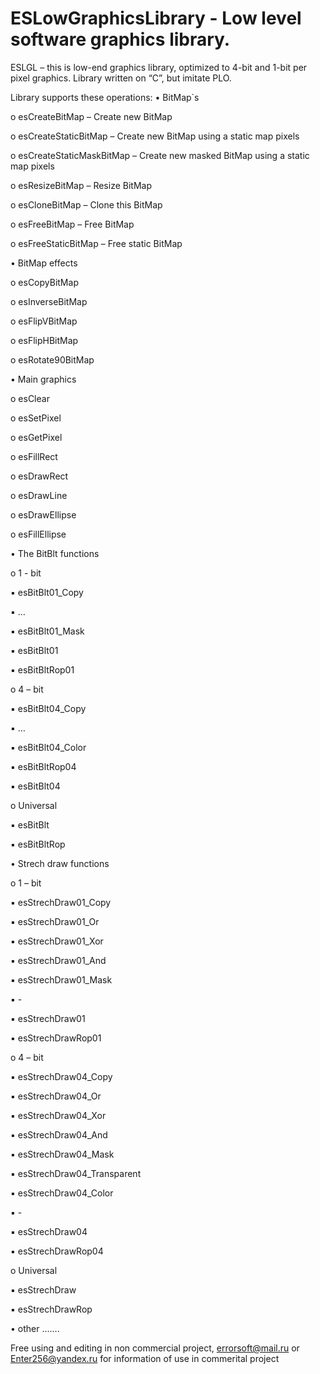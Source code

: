 ESLowGraphicsLibrary - Low level software graphics library.
====================
ESLGL – this is low-end graphics library, optimized to 4-bit and 1-bit per pixel graphics.
Library written on “C”, but imitate PLO.

Library supports these operations:
• BitMap`s

o esCreateBitMap – Create new BitMap

o esCreateStaticBitMap – Create new BitMap using a static map pixels

o esCreateStaticMaskBitMap – Create new masked BitMap using a static map pixels

o esResizeBitMap – Resize BitMap

o esCloneBitMap – Clone this BitMap

o esFreeBitMap – Free BitMap

o esFreeStaticBitMap – Free static BitMap

• BitMap effects

o esCopyBitMap

o esInverseBitMap

o esFlipVBitMap

o esFlipHBitMap

o esRotate90BitMap

• Main graphics

o esClear

o esSetPixel

o esGetPixel

o esFillRect

o esDrawRect

o esDrawLine

o esDrawEllipse

o esFillEllipse

• The BitBlt functions

o 1 - bit

▪ esBitBlt01_Copy

▪ …

▪ esBitBlt01_Mask

▪ esBitBlt01

▪ esBitBltRop01

o 4 – bit

▪ esBitBlt04_Copy

▪ …

▪ esBitBlt04_Color

▪ esBitBltRop04

▪ esBitBlt04

o Universal

▪ esBitBlt

▪ esBitBltRop

• Strech draw functions

o 1 – bit

▪ esStrechDraw01_Copy

▪ esStrechDraw01_Or

▪ esStrechDraw01_Xor

▪ esStrechDraw01_And

▪ esStrechDraw01_Mask

▪ -

▪ esStrechDraw01

▪ esStrechDrawRop01

o 4 – bit

▪ esStrechDraw04_Copy

▪ esStrechDraw04_Or

▪ esStrechDraw04_Xor

▪ esStrechDraw04_And

▪ esStrechDraw04_Mask

▪ esStrechDraw04_Transparent

▪ esStrechDraw04_Color

▪ -

▪ esStrechDraw04

▪ esStrechDrawRop04

o Universal

▪ esStrechDraw

▪ esStrechDrawRop

• other …….

Free using and editing in non commercial project, errorsoft@mail.ru or Enter256@yandex.ru for information of use in commerital project
